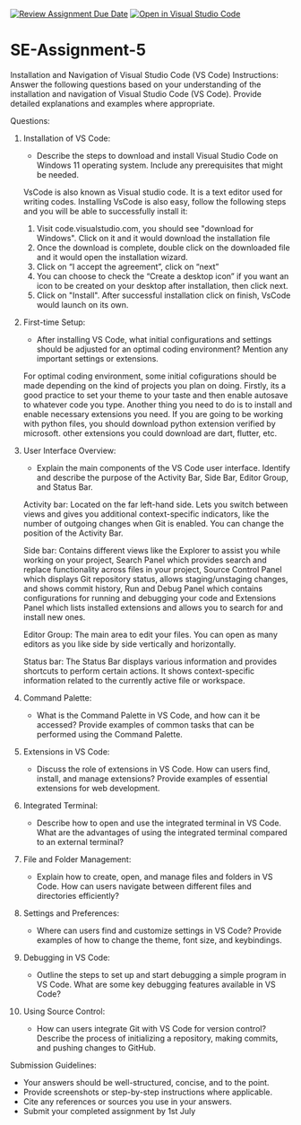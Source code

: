 [![Review Assignment Due Date](https://classroom.github.com/assets/deadline-readme-button-24ddc0f5d75046c5622901739e7c5dd533143b0c8e959d652212380cedb1ea36.svg)](https://classroom.github.com/a/XoLGRbHq)
[![Open in Visual Studio Code](https://classroom.github.com/assets/open-in-vscode-718a45dd9cf7e7f842a935f5ebbe5719a5e09af4491e668f4dbf3b35d5cca122.svg)](https://classroom.github.com/online_ide?assignment_repo_id=15264957&assignment_repo_type=AssignmentRepo)
# SE-Assignment-5
Installation and Navigation of Visual Studio Code (VS Code)
 Instructions:
Answer the following questions based on your understanding of the installation and navigation of Visual Studio Code (VS Code). Provide detailed explanations and examples where appropriate.

 Questions:

1. Installation of VS Code:
   - Describe the steps to download and install Visual Studio Code on Windows 11 operating system. Include any prerequisites that might be needed.

   VsCode is also known as  Visual studio code. It is a text editor used for writing codes. Installing VsCode is also easy, follow the following steps and you will be able to successfully install it:
   1. Visit code.visualstudio.com, you should see "download for Windows". Click on it  and it would download the installation file
   2. Once the download is complete, double click on the downloaded file and it would open the installation wizard.
   3. Click on “I accept the agreement”, click on “next”
   4. You can choose to check the “Create a desktop icon” if you want an icon to be created on your desktop after installation, then click next. 
   5. Click on "Install". After successful installation click on finish, VsCode would launch on its own.


2. First-time Setup:
   - After installing VS Code, what initial configurations and settings should be adjusted for an optimal coding environment? Mention any important settings or extensions.

   For optimal coding environment, some initial cofigurations should be made depending on the kind of projects you plan on doing. Firstly, its a good practice to set your theme to your taste and then enable autosave to whatever code you type. Another thing you need to do is to install and enable necessary extensions you need. If you are going to be working with python files, you should download python extension verified by microsoft. other extensions you could download are dart, flutter, etc. 


3. User Interface Overview:
   - Explain the main components of the VS Code user interface. Identify and describe the purpose of the Activity Bar, Side Bar, Editor Group, and Status Bar.

   Activity bar: Located on the far left-hand side. Lets you switch between views and gives you additional context-specific indicators, like the number of outgoing changes when Git is enabled. You can change the position of the Activity Bar.

   Side bar: Contains different views like the Explorer to assist you while working on your project, Search Panel which provides search and replace functionality across files in your project, Source Control Panel which displays Git repository status, allows staging/unstaging changes, and shows commit history, Run and Debug Panel which contains configurations for running and debugging your code and Extensions Panel which lists installed extensions and allows you to search for and install new ones.
   
   Editor Group: The main area to edit your files. You can open as many editors as you like side by side vertically and horizontally.

   Status bar: The Status Bar displays various information and provides shortcuts to perform certain actions. It shows context-specific information related to the currently active file or workspace.

4. Command Palette:
   - What is the Command Palette in VS Code, and how can it be accessed? Provide examples of common tasks that can be performed using the Command Palette.

5. Extensions in VS Code:
   - Discuss the role of extensions in VS Code. How can users find, install, and manage extensions? Provide examples of essential extensions for web development.

6. Integrated Terminal:
   - Describe how to open and use the integrated terminal in VS Code. What are the advantages of using the integrated terminal compared to an external terminal?

7. File and Folder Management:
   - Explain how to create, open, and manage files and folders in VS Code. How can users navigate between different files and directories efficiently?

8. Settings and Preferences:
   - Where can users find and customize settings in VS Code? Provide examples of how to change the theme, font size, and keybindings.

9. Debugging in VS Code:
   - Outline the steps to set up and start debugging a simple program in VS Code. What are some key debugging features available in VS Code?

10. Using Source Control:
    - How can users integrate Git with VS Code for version control? Describe the process of initializing a repository, making commits, and pushing changes to GitHub.

 Submission Guidelines:
- Your answers should be well-structured, concise, and to the point.
- Provide screenshots or step-by-step instructions where applicable.
- Cite any references or sources you use in your answers.
- Submit your completed assignment by 1st July 

